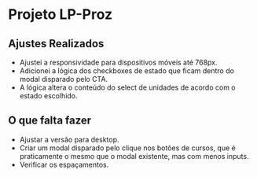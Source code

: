 # Projeto LP-Proz

## Ajustes Realizados

- Ajustei a responsividade para dispositivos móveis até 768px.
- Adicionei a lógica dos checkboxes de estado que ficam dentro do modal disparado pelo CTA.
- A lógica altera o conteúdo do select de unidades de acordo com o estado escolhido.

## O que falta fazer

- Ajustar a versão para desktop.
- Criar um modal disparado pelo clique nos botões de cursos, que é praticamente o mesmo que o modal existente, mas com menos inputs.
- Verificar os espaçamentos.